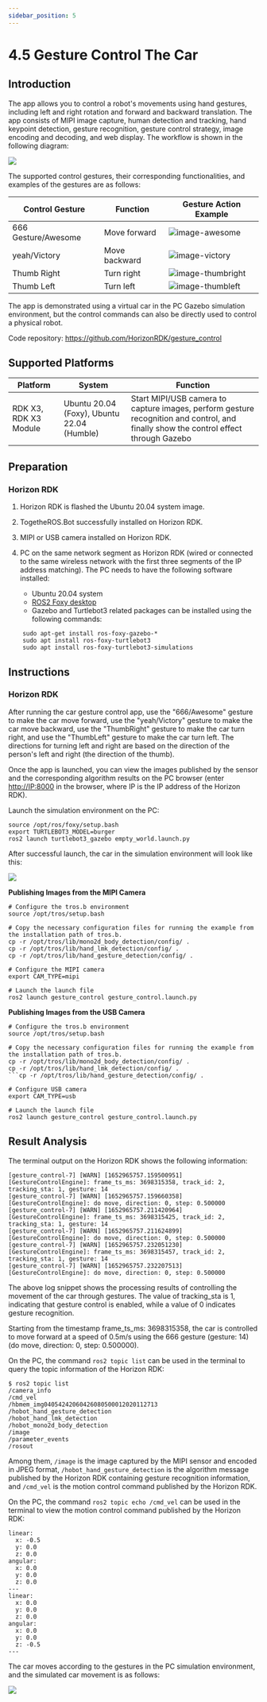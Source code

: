 ```yaml
---
sidebar_position: 5
---
```


# 4.5 Gesture Control The Car

## Introduction

The app allows you to control a robot's movements using hand gestures, including left and right rotation and forward and backward translation. The app consists of MIPI image capture, human detection and tracking, hand keypoint detection, gesture recognition, gesture control strategy, image encoding and decoding, and web display. The workflow is shown in the following diagram:

![](./image/car_gesture_control/gesture_ctrl_workflow.jpg)

The supported control gestures, their corresponding functionalities, and examples of the gestures are as follows:

| Control Gesture      | Function | Gesture Action Example                                              |
| -------------------- | ------------- | ------------------------------------------------------------------- |
| 666 Gesture/Awesome  | Move forward  | ![image-awesome](./image/car_gesture_control/image-awesome.jpeg)   |
| yeah/Victory         | Move backward | ![image-victory](./image/car_gesture_control/image-victory.jpeg)   |
| Thumb Right          | Turn right    | ![image-thumbright](./image/car_gesture_control/image-thumbright.jpeg) |
| Thumb Left           | Turn left     | ![image-thumbleft](./image/car_gesture_control/image-thumbleft.jpeg) |

The app is demonstrated using a virtual car in the PC Gazebo simulation environment, but the control commands can also be directly used to control a physical robot.

Code repository: <https://github.com/HorizonRDK/gesture_control>

## Supported Platforms

| Platform                            | System | Function                                                                                                                                                                                                                                                                                                                                                 |
| ----------------------------------- | -------------- | ------------------------------------------------------------------------------------------------------------------------------------------------------------------------------------------------------------------------------------------------------------------------------------------------------------------------------------------------------------------ |
| RDK X3, RDK X3 Module      | Ubuntu 20.04 (Foxy), Ubuntu 22.04 (Humble)   | Start MIPI/USB camera to capture images, perform gesture recognition and control, and finally show the control effect through Gazebo           |

## Preparation

### Horizon RDK

1. Horizon RDK is flashed the Ubuntu 20.04 system image.

2. TogetheROS.Bot successfully installed on Horizon RDK.

3. MIPI or USB camera installed on Horizon RDK.

4. PC on the same network segment as Horizon RDK (wired or connected to the same wireless network with the first three segments of the IP address matching). The PC needs to have the following software installed:

   - Ubuntu 20.04 system
   - [ROS2 Foxy desktop](https://docs.ros.org/en/foxy/Installation/Ubuntu-Install-Debians.html)
   - Gazebo and Turtlebot3 related packages can be installed using the following commands:

```shell
    sudo apt-get install ros-foxy-gazebo-*
    sudo apt install ros-foxy-turtlebot3
    sudo apt install ros-foxy-turtlebot3-simulations
 ```

## Instructions

### Horizon RDK

After running the car gesture control app, use the "666/Awesome" gesture to make the car move forward, use the "yeah/Victory" gesture to make the car move backward, use the "ThumbRight" gesture to make the car turn right, and use the "ThumbLeft" gesture to make the car turn left. The directions for turning left and right are based on the direction of the person's left and right (the direction of the thumb).

Once the app is launched, you can view the images published by the sensor and the corresponding algorithm results on the PC browser (enter <http://IP:8000> in the browser, where IP is the IP address of the Horizon RDK).

Launch the simulation environment on the PC:

```shell
source /opt/ros/foxy/setup.bash
export TURTLEBOT3_MODEL=burger
ros2 launch turtlebot3_gazebo empty_world.launch.py
```

After successful launch, the car in the simulation environment will look like this:

![](./image/car_gesture_control/gazebo.jpeg)

**Publishing Images from the MIPI Camera**

```shell
# Configure the tros.b environment
source /opt/tros/setup.bash

# Copy the necessary configuration files for running the example from the installation path of tros.b.
cp -r /opt/tros/lib/mono2d_body_detection/config/ .
cp -r /opt/tros/lib/hand_lmk_detection/config/ .
cp -r /opt/tros/lib/hand_gesture_detection/config/ .

# Configure the MIPI camera
export CAM_TYPE=mipi

# Launch the launch file
ros2 launch gesture_control gesture_control.launch.py
```

**Publishing Images from the USB Camera**

```shell
# Configure the tros.b environment
source /opt/tros/setup.bash

# Copy the necessary configuration files for running the example from the installation path of tros.b.
cp -r /opt/tros/lib/mono2d_body_detection/config/ .
cp -r /opt/tros/lib/hand_lmk_detection/config/ .
```cp -r /opt/tros/lib/hand_gesture_detection/config/ .

# Configure USB camera
export CAM_TYPE=usb

# Launch the launch file
ros2 launch gesture_control gesture_control.launch.py
```

## Result Analysis

The terminal output on the Horizon RDK shows the following information:

```shell
[gesture_control-7] [WARN] [1652965757.159500951] [GestureControlEngine]: frame_ts_ms: 3698315358, track_id: 2, tracking_sta: 1, gesture: 14
[gesture_control-7] [WARN] [1652965757.159660358] [GestureControlEngine]: do move, direction: 0, step: 0.500000
[gesture_control-7] [WARN] [1652965757.211420964] [GestureControlEngine]: frame_ts_ms: 3698315425, track_id: 2, tracking_sta: 1, gesture: 14
[gesture_control-7] [WARN] [1652965757.211624899] [GestureControlEngine]: do move, direction: 0, step: 0.500000
[gesture_control-7] [WARN] [1652965757.232051230] [GestureControlEngine]: frame_ts_ms: 3698315457, track_id: 2, tracking_sta: 1, gesture: 14
[gesture_control-7] [WARN] [1652965757.232207513] [GestureControlEngine]: do move, direction: 0, step: 0.500000
```

The above log snippet shows the processing results of controlling the movement of the car through gestures. The value of tracking_sta is 1, indicating that gesture control is enabled, while a value of 0 indicates gesture recognition.

Starting from the timestamp frame_ts_ms: 3698315358, the car is controlled to move forward at a speed of 0.5m/s using the 666 gesture (gesture: 14) (do move, direction: 0, step: 0.500000).

On the PC, the command `ros2 topic list` can be used in the terminal to query the topic information of the Horizon RDK:

```shell
$ ros2 topic list
/camera_info
/cmd_vel
/hbmem_img04054242060426080500012020112713
/hobot_hand_gesture_detection
/hobot_hand_lmk_detection
/hobot_mono2d_body_detection
/image
/parameter_events
/rosout
```

Among them, `/image` is the image captured by the MIPI sensor and encoded in JPEG format, `/hobot_hand_gesture_detection` is the algorithm message published by the Horizon RDK containing gesture recognition information, and `/cmd_vel` is the motion control command published by the Horizon RDK.

On the PC, the command `ros2 topic echo /cmd_vel` can be used in the terminal to view the motion control command published by the Horizon RDK:

```shell
linear:
  x: -0.5
  y: 0.0
  z: 0.0
angular:
  x: 0.0
  y: 0.0
  z: 0.0
---
linear:
  x: 0.0
  y: 0.0
  z: 0.0
angular:
  x: 0.0
  y: 0.0
  z: -0.5
---
```

The car moves according to the gestures in the PC simulation environment, and the simulated car movement is as follows:

![](./image/car_gesture_control/gesture_ctrl.gif)